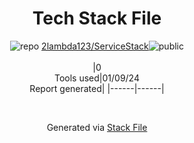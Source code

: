 <!--
&lt;--- Readme.md Snippet without images Start ---&gt;
## Tech Stack
2lambda123/ServiceStack is built on the following main stack:



Full tech stack [here](/techstack.md)

&lt;--- Readme.md Snippet without images End ---&gt;

&lt;--- Readme.md Snippet with images Start ---&gt;
## Tech Stack
2lambda123/ServiceStack is built on the following main stack:



Full tech stack [here](/techstack.md)

&lt;--- Readme.md Snippet with images End ---&gt;
-->
<div align="center">

# Tech Stack File
![](https://img.stackshare.io/repo.svg "repo") [2lambda123/ServiceStack](https://github.com/2lambda123/ServiceStack)![](https://img.stackshare.io/public_badge.svg "public")
<br/><br/>
|0<br/>Tools used|01/09/24 <br/>Report generated|
|------|------|
</div>

<br/>
<div align='center'>

Generated via [Stack File](https://github.com/marketplace/stack-file)
